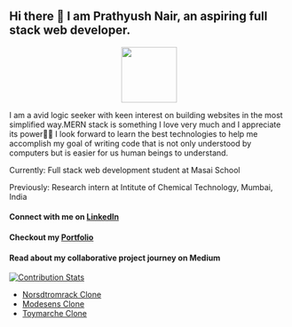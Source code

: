 ## Hi there 👋 I am Prathyush Nair, an aspiring full stack web developer.

<div id="header" align="center">
  <img src="https://media.giphy.com/media/WtTnAfZn6aVJfBzlN3/giphy.gif" width="100"/>
</div>

<p> I am a avid logic seeker with keen interest on building websites in the most simplified way.MERN stack is something I love very much and I appreciate its power💪🏿 I look forward to learn the best technologies to help me accomplish my goal of writing code that is not only understood by computers but is easier for us human beings to understand.</p>

<p>Currently: Full stack web development student at Masai School</p>
<p>Previously: Research intern at Intitute of Chemical Technology, Mumbai, India</p>

<h4>Connect with me on <a href="www.linkedin.com/in/prathyush-nair">LinkedIn</a></h4>
<h4>Checkout my <a href="https://prathyushnair.netlify.app/">Portfolio</a></h4>
<h4>Read about my collaborative project journey on Medium</h4>

[![Contribution Stats](https://github-contribution-stats.vercel.app/api/?username=PrathyushNair)](https://github.com/LordDashMe/github-contribution-stats/)
<ul>
  <li><a href="https://medium.com/@prathyu360/cloning-the-website-of-nordstrom-rack-af68fce46989">Norsdtromrack Clone</a></li>
  <li><a href="https://medium.com/@victor20sara20/project-on-clone-of-modesens-a110c4d5394c">Modesens Clone</a></li>
  <li><a href="https://medium.com/@info.coldfired/project-toy-marche-clone-9a66fee38079">Toymarche Clone</a></li>
</ul>







